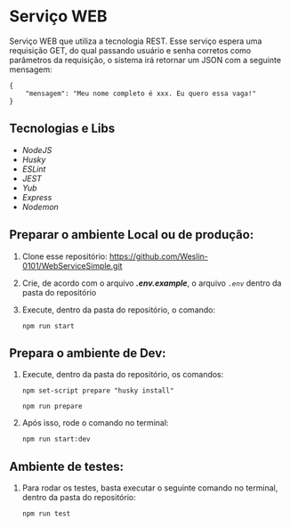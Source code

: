 <h1 aling="center"><strong>Serviço WEB</strong></h1>

<p aling="center">Serviço WEB que utiliza a tecnologia REST. Esse serviço espera uma requisição GET, do qual passando usuário e senha corretos como parâmetros da requisição, o sistema irá retornar um JSON com a seguinte mensagem: </p>

    
    {
        "mensagem": "Meu nome completo é xxx. Eu quero essa vaga!"
    }

<h2 aling="center"><strong>Tecnologias e Libs</strong></h2>

<ul>
    <li><i>NodeJS</i></li>
    <li><i>Husky</i></li>
    <li><i>ESLint</i></li>
    <li><i>JEST</i></li>
    <li><i>Yub</i></li>
    <li><i>Express</i></li>
    <li><i>Nodemon</i></li>
</ul>
<h2 aling="center"><strong>Preparar o ambiente Local ou de produção:</strong></h2>

1. Clone esse repositório: https://github.com/Weslin-0101/WebServiceSimple.git

2. Crie, de acordo com o arquivo ***.env.example***, o arquivo *`.env`* dentro da pasta do repositório

3. Execute, dentro da pasta do repositório, o comando:
    ```
    npm run start
    ```


<h2 aling="center"><strong>Prepara o ambiente de Dev:</strong></h2>

1. Execute, dentro da pasta do repositório, os comandos:
    ```
    npm set-script prepare "husky install"
    
    npm run prepare
    ```

2. Após isso, rode o comando no terminal:
    ```
    npm run start:dev
    ```

<h2 aling="center"><strong>Ambiente de testes:</strong></h2>

1. Para rodar os testes, basta executar o seguinte comando no terminal, dentro da pasta do repositório:
    
    ```
    npm run test
    ```
